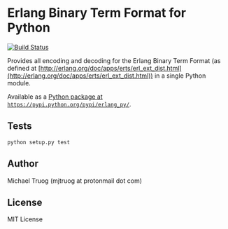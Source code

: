 Erlang Binary Term Format for Python
====================================

[![Build Status](https://secure.travis-ci.org/okeuday/erlang_py.png?branch=master)](http://travis-ci.org/okeuday/erlang_py)

Provides all encoding and decoding for the Erlang Binary Term Format
(as defined at [http://erlang.org/doc/apps/erts/erl_ext_dist.html](http://erlang.org/doc/apps/erts/erl_ext_dist.html))
in a single Python module.

Available as a [Python package at `https://pypi.python.org/pypi/erlang_py/`](https://pypi.python.org/pypi/erlang_py/).

Tests
-----

    python setup.py test

Author
------

Michael Truog (mjtruog at protonmail dot com)

License
-------

MIT License

